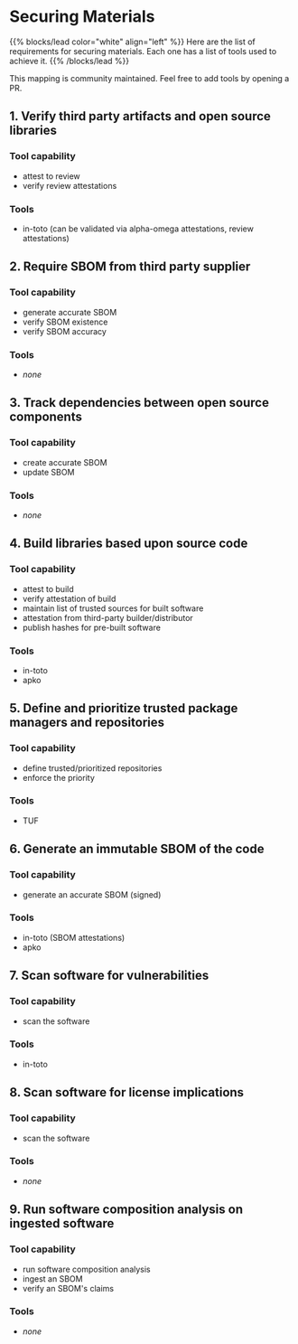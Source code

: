 # Securing Materials

<!-- cSpell:ignore apko -->

{{% blocks/lead color="white" align="left" %}}
Here are the list of requirements for securing materials. Each one has a list of tools used to achieve it.
{{% /blocks/lead %}}

This mapping is community maintained.  Feel free to add tools by opening a PR.

## 1. Verify third party artifacts and open source libraries

### Tool capability

- attest to review
- verify review attestations

### Tools

- in-toto (can be validated via alpha-omega attestations, review attestations)

## 2. Require SBOM from third party supplier

### Tool capability

- generate accurate SBOM
- verify SBOM existence
- verify SBOM accuracy

### Tools

- _none_

## 3. Track dependencies between open source components

### Tool capability

- create accurate SBOM
- update SBOM

### Tools

- _none_

## 4. Build libraries based upon source code

### Tool capability

- attest to build
- verify attestation of build
- maintain list of trusted sources for built software
- attestation from third-party builder/distributor
- publish hashes for pre-built software

### Tools

- in-toto
- apko

## 5. Define and prioritize trusted package managers and repositories

### Tool capability

- define trusted/prioritized repositories
- enforce the priority

### Tools

- TUF

## 6. Generate an immutable SBOM of the code

### Tool capability

- generate an accurate SBOM (signed)

### Tools

- in-toto (SBOM attestations)
- apko

## 7. Scan software for vulnerabilities

### Tool capability

- scan the software

### Tools

- in-toto

## 8. Scan software for license implications

### Tool capability

- scan the software

### Tools

- _none_

## 9. Run software composition analysis on ingested software

### Tool capability

- run software composition analysis
- ingest an SBOM
- verify an SBOM's claims

### Tools

- _none_
